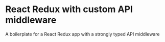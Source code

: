 # React Redux with custom API middleware
A boilerplate for a React Redux app with a strongly typed API middleware

